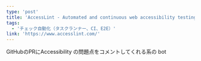 ```yaml
---
type: 'post'
title: 'AccessLint - Automated and continuous web accessibility testing'
tags:
  - 'チェック自動化（タスクランナー、CI、E2E）'
link: 'https://www.accesslint.com/'
---
```

GitHubのPRにAccessibility の問題点をコメントしてくれる系の bot